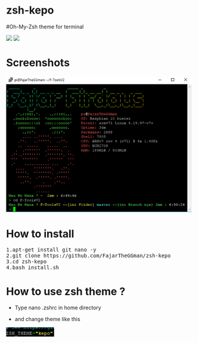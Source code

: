 # zsh-kepo
#Oh-My-Zsh theme for terminal

![](https://img.shields.io/badge/Language-bash-lime) ![](https://img.shields.io/badge/Theme-Zsh-blue)


# Screenshots
![alt-text](https://github.com/FajarTheGGman/zsh-kepo/blob/master/.img/img.PNG)


# How to install 
<pre>
1.apt-get install git nano -y
2.git clone https://github.com/FajarTheGGman/zsh-kepo
3.cd zsh-kepo
4.bash install.sh
</pre>

# How to use zsh theme ?
- Type nano .zshrc in home directory

- and change theme like this

![alt-text](https://github.com/FajarTheGGman/zsh-kepo/blob/master/.img/howto.PNG)
